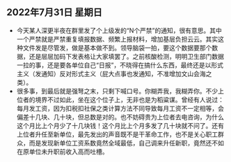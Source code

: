 ## 2022年7月31日 星期日
* 今天某人深更半夜在群里发了个上级发的“N个严禁”的通知，很有意思。其中一个严禁就是严禁重复填报数据、频繁上报材料，增加基层负担云云。其实这种文件发是尽管发，做是基本做不到。领导脑袋一拍，要这个数据要那个数据，还是层层加码下发表格让大家填罢了。之前核酸检测，明明卫生部门数据一拉的事，还是要各单位自己“日报”，不晓得在搞什么东西，最终还是以形式主义（发通知）反对形式主义（屁大点事也发通知，不准增加文山会海之类）。
* 很多事，到最后就是强弩之末，只剩下喊口号。你糊弄我，我糊弄你。不少上位者的境界不过如此，坐在这个位子上，无非也是为稻粱谋。曾经有人说过：每月发工资，因为扣税扣社保之类计算方法不同导致每月工资不一定相等，会偏差十几块、几十块，但总数是对的。也不妨碍贵为上位者去电咨询，为什么这个月比上个月少了十几块钱！这个月比上个月多发了几十块就不问了。还有上位者升任至新单位，最先发出的声音既不是干革命工作，也不是关心职工群众，而是发现新单位工资系数竟然全域最低，自己调来升任新职，竟然还不如在原单位未升职前收入高而吐槽。